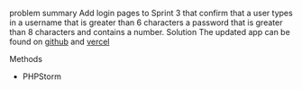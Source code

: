 problem summary
Add login pages to Sprint 3 that confirm that a user types in a username that is greater than 6 characters a password that is greater than 8 characters and contains a number.
Solution
The updated app can be found on [github](https://github.com/Guerodye/sprint4) and
[vercel](https://vercel.com/new3/success?projectName=sprint4&deploymentUrl=sprint4-4lq66phs2-guerodye.vercel.app&redirect-url=&developer-id=&external-id=&branch=main)

Methods
* PHPStorm

